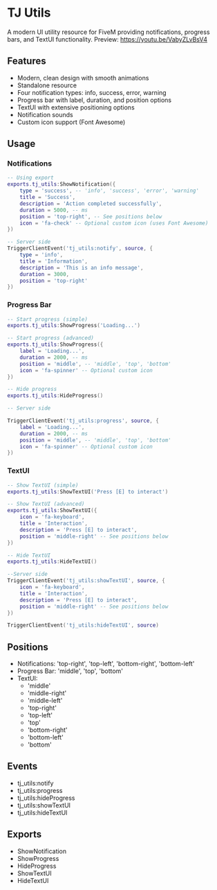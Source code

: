 # TJ Utils

A modern UI utility resource for FiveM providing notifications, progress bars, and TextUI functionality.
Preview: https://youtu.be/VabyZLvBsV4

## Features
- Modern, clean design with smooth animations
- Standalone resource
- Four notification types: info, success, error, warning
- Progress bar with label, duration, and position options
- TextUI with extensive positioning options
- Notification sounds
- Custom icon support (Font Awesome)

## Usage

### Notifications
```lua
-- Using export
exports.tj_utils:ShowNotification({
    type = 'success', -- 'info', 'success', 'error', 'warning'
    title = 'Success',
    description = 'Action completed successfully',
    duration = 5000, -- ms
    position = 'top-right', -- See positions below
    icon = 'fa-check' -- Optional custom icon (uses Font Awesome)
})

-- Server side
TriggerClientEvent('tj_utils:notify', source, {
    type = 'info',
    title = 'Information',
    description = 'This is an info message',
    duration = 3000,
    position = 'top-right'
})
```

### Progress Bar
```lua
-- Start progress (simple)
exports.tj_utils:ShowProgress('Loading...')

-- Start progress (advanced)
exports.tj_utils:ShowProgress({
    label = 'Loading...',
    duration = 2000, -- ms
    position = 'middle', -- 'middle', 'top', 'bottom'
    icon = 'fa-spinner' -- Optional custom icon
})

-- Hide progress
exports.tj_utils:HideProgress()

-- Server side

TriggerClientEvent('tj_utils:progress', source, {
    label = 'Loading...',
    duration = 2000, -- ms
    position = 'middle', -- 'middle', 'top', 'bottom'
    icon = 'fa-spinner' -- Optional custom icon
})

```

### TextUI
```lua
-- Show TextUI (simple)
exports.tj_utils:ShowTextUI('Press [E] to interact')

-- Show TextUI (advanced)
exports.tj_utils:ShowTextUI({
    icon = 'fa-keyboard',
    title = 'Interaction',
    description = 'Press [E] to interact',
    position = 'middle-right' -- See positions below
})

-- Hide TextUI
exports.tj_utils:HideTextUI()

--Server side
TriggerClientEvent('tj_utils:showTextUI', source, {
    icon = 'fa-keyboard',
    title = 'Interaction',
    description = 'Press [E] to interact',
    position = 'middle-right' -- See positions below
})

TriggerClientEvent('tj_utils:hideTextUI', source)

```

## Positions
- Notifications: 'top-right', 'top-left', 'bottom-right', 'bottom-left'
- Progress Bar: 'middle', 'top', 'bottom'
- TextUI: 
  - 'middle'
  - 'middle-right'
  - 'middle-left'
  - 'top-right'
  - 'top-left'
  - 'top'
  - 'bottom-right'
  - 'bottom-left'
  - 'bottom'

## Events
- tj_utils:notify
- tj_utils:progress
- tj_utils:hideProgress
- tj_utils:showTextUI
- tj_utils:hideTextUI

## Exports
- ShowNotification
- ShowProgress
- HideProgress
- ShowTextUI
- HideTextUI

